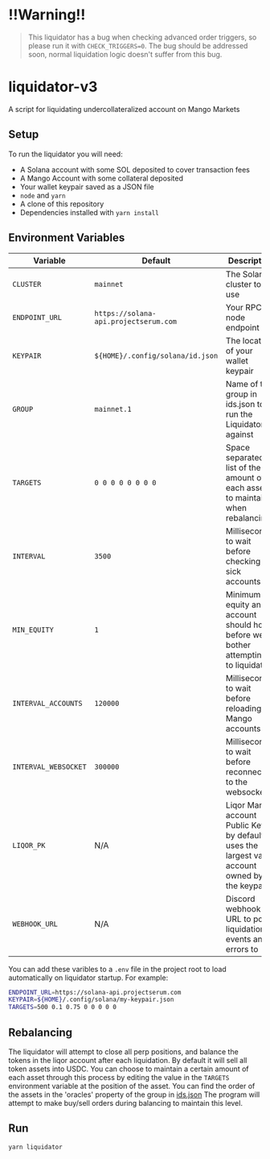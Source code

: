 # !!Warning!!
> This liquidator has a bug when checking advanced order triggers, so please run it with `CHECK_TRIGGERS=0`.
> The bug should be addressed soon, normal liquidation logic doesn't suffer from this bug.

# liquidator-v3
A script for liquidating undercollateralized account on Mango Markets

## Setup
To run the liquidator you will need:
* A Solana account with some SOL deposited to cover transaction fees
* A Mango Account with some collateral deposited
* Your wallet keypair saved as a JSON file
* `node` and `yarn`
* A clone of this repository
* Dependencies installed with `yarn install`

## Environment Variables
| Variable | Default | Description |
| -------- | ------- | ----------- |
| `CLUSTER` | `mainnet` | The Solana cluster to use |
| `ENDPOINT_URL` | `https://solana-api.projectserum.com` | Your RPC node endpoint |
| `KEYPAIR` | `${HOME}/.config/solana/id.json` | The location of your wallet keypair |
| `GROUP` | `mainnet.1` | Name of the group in ids.json to run the Liquidator against |
| `TARGETS` | `0 0 0 0 0 0 0 0` | Space separated list of the amount of each asset to maintain when rebalancing |
| `INTERVAL` | `3500` | Milliseconds to wait before checking for sick accounts |
| `MIN_EQUITY` | `1` | Minimum equity an account should hold before we bother attempting to liquidate it |
| `INTERVAL_ACCOUNTS` | `120000` | Milliseconds to wait before reloading all Mango accounts |
| `INTERVAL_WEBSOCKET` | `300000` | Milliseconds to wait before reconnecting to the websocket |
| `LIQOR_PK` | N/A | Liqor Mango account Public Key, by default uses the largest value account owned by the keypair |
| `WEBHOOK_URL` | N/A | Discord webhook URL to post liquidation events and errors to |

You can add these varibles to a `.env` file in the project root to load automatically on liquidator startup. For example:
```bash
ENDPOINT_URL=https://solana-api.projectserum.com
KEYPAIR=${HOME}/.config/solana/my-keypair.json 
TARGETS=500 0.1 0.75 0 0 0 0 0
```
## Rebalancing
The liquidator will attempt to close all perp positions, and balance the tokens in the liqor account after each liquidation. By default it will sell all token assets into USDC. You can choose to maintain a certain amount of each asset through this process by editing the value in the `TARGETS` environment variable at the position of the asset. You can find the order of the assets in the 'oracles' property of the group in [ids.json](https://github.com/blockworks-foundation/mango-client-v3/blob/main/src/ids.json#L81) The program will attempt to make buy/sell orders during balancing to maintain this level.

## Run
```
yarn liquidator
```